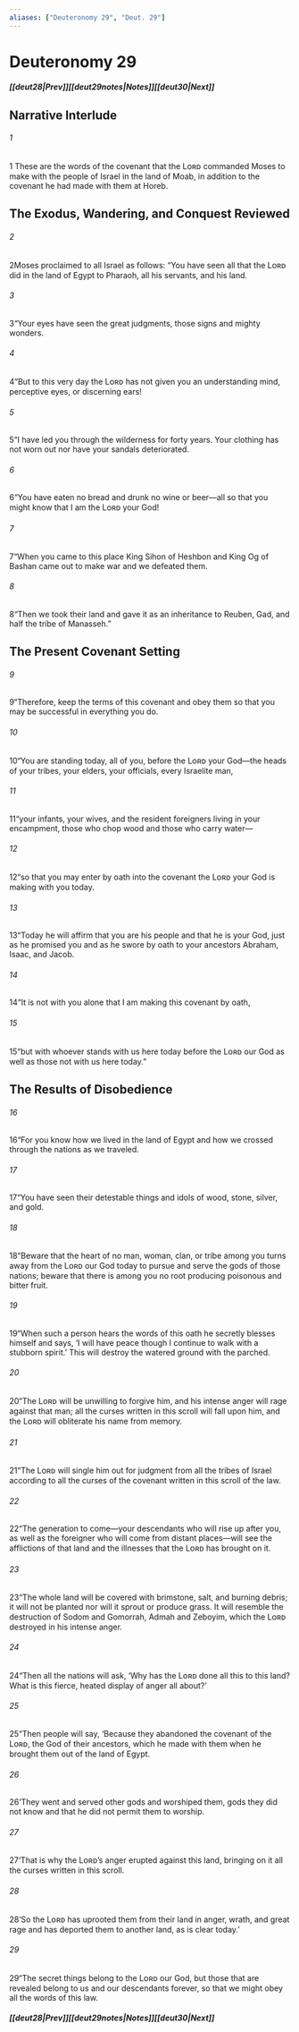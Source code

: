 ```yaml
---
aliases: ["Deuteronomy 29", "Deut. 29"]
---
```

# Deuteronomy 29
##### <span class=arrow-left></span>[[deut28|Prev]]<span class=navigation-separator></span>[[deut29notes|Notes]]<span class=navigation-separator></span>[[deut30|Next]]<span class=arrow-right></span>
## Narrative Interlude
###### 1
<span class=verse-first>1</span> These are the words of the covenant that the Lᴏʀᴅ commanded Moses to make with the people of Israel in the land of Moab, in addition to the covenant he had made with them at Horeb.
## The Exodus, Wandering, and Conquest Reviewed
###### 2
<span class=verse-first>2</span>Moses proclaimed to all Israel as follows: “You have seen all that the Lᴏʀᴅ did in the land of Egypt to Pharaoh, all his servants, and his land.
###### 3
<span class=verse-body>3</span>“Your eyes have seen the great judgments, those signs and mighty wonders.
###### 4
<span class=verse-body>4</span>“But to this very day the Lᴏʀᴅ has not given you an understanding mind, perceptive eyes, or discerning ears!
###### 5
<span class=verse-body>5</span>“I have led you through the wilderness for forty years. Your clothing has not worn out nor have your sandals deteriorated.
###### 6
<span class=verse-body>6</span>“You have eaten no bread and drunk no wine or beer—all so that you might know that I am the Lᴏʀᴅ your God!
###### 7
<span class=verse-body>7</span>“When you came to this place King Sihon of Heshbon and King Og of Bashan came out to make war and we defeated them.
###### 8
<span class=verse-body>8</span>“Then we took their land and gave it as an inheritance to Reuben, Gad, and half the tribe of Manasseh.”
## The Present Covenant Setting
###### 9
<span class=verse-body>9</span>“Therefore, keep the terms of this covenant and obey them so that you may be successful in everything you do.
<div class=paragraph-break></div>

###### 10
<span class=verse-first>10</span>“You are standing today, all of you, before the Lᴏʀᴅ your God—the heads of your tribes, your elders, your officials, every Israelite man,
###### 11
<span class=verse-body>11</span>“your infants, your wives, and the resident foreigners living in your encampment, those who chop wood and those who carry water—
###### 12
<span class=verse-body>12</span>“so that you may enter by oath into the covenant the Lᴏʀᴅ your God is making with you today.
###### 13
<span class=verse-body>13</span>“Today he will affirm that you are his people and that he is your God, just as he promised you and as he swore by oath to your ancestors Abraham, Isaac, and Jacob.
<div class=paragraph-break></div>

###### 14
<span class=verse-first>14</span>“It is not with you alone that I am making this covenant by oath,
###### 15
<span class=verse-body>15</span>“but with whoever stands with us here today before the Lᴏʀᴅ our God as well as those not with us here today.”
## The Results of Disobedience
###### 16
<span class=verse-body>16</span>“For you know how we lived in the land of Egypt and how we crossed through the nations as we traveled.
###### 17
<span class=verse-body>17</span>“You have seen their detestable things and idols of wood, stone, silver, and gold.
###### 18
<span class=verse-body>18</span>“Beware that the heart of no man, woman, clan, or tribe among you turns away from the Lᴏʀᴅ our God today to pursue and serve the gods of those nations; beware that there is among you no root producing poisonous and bitter fruit.
###### 19
<span class=verse-body>19</span>“When such a person hears the words of this oath he secretly blesses himself and says, ‘I will have peace though I continue to walk with a stubborn spirit.’ This will destroy the watered ground with the parched.
###### 20
<span class=verse-body>20</span>“The Lᴏʀᴅ will be unwilling to forgive him, and his intense anger will rage against that man; all the curses written in this scroll will fall upon him, and the Lᴏʀᴅ will obliterate his name from memory.
###### 21
<span class=verse-body>21</span>“The Lᴏʀᴅ will single him out for judgment from all the tribes of Israel according to all the curses of the covenant written in this scroll of the law.
<div class=paragraph-break></div>

###### 22
<span class=verse-first>22</span>“The generation to come—your descendants who will rise up after you, as well as the foreigner who will come from distant places—will see the afflictions of that land and the illnesses that the Lᴏʀᴅ has brought on it.
###### 23
<span class=verse-body>23</span>“The whole land will be covered with brimstone, salt, and burning debris; it will not be planted nor will it sprout or produce grass. It will resemble the destruction of Sodom and Gomorrah, Admah and Zeboyim, which the Lᴏʀᴅ destroyed in his intense anger.
###### 24
<span class=verse-body>24</span>“Then all the nations will ask, ‘Why has the Lᴏʀᴅ done all this to this land? What is this fierce, heated display of anger all about?’
###### 25
<span class=verse-body>25</span>“Then people will say, ‘Because they abandoned the covenant of the Lᴏʀᴅ, the God of their ancestors, which he made with them when he brought them out of the land of Egypt.
###### 26
<span class=verse-body>26</span>‘They went and served other gods and worshiped them, gods they did not know and that he did not permit them to worship.
###### 27
<span class=verse-body>27</span>‘That is why the Lᴏʀᴅ’s anger erupted against this land, bringing on it all the curses written in this scroll.
###### 28
<span class=verse-body>28</span>‘So the Lᴏʀᴅ has uprooted them from their land in anger, wrath, and great rage and has deported them to another land, as is clear today.’
<div class=paragraph-break></div>

###### 29
<span class=verse-first>29</span>“The secret things belong to the Lᴏʀᴅ our God, but those that are revealed belong to us and our descendants forever, so that we might obey all the words of this law.
##### <span class=arrow-left></span>[[deut28|Prev]]<span class=navigation-separator></span>[[deut29notes|Notes]]<span class=navigation-separator></span>[[deut30|Next]]<span class=arrow-right></span>